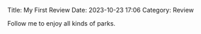 Title: My First Review
Date: 2023-10-23 17:06
Category: Review

Follow me to enjoy all kinds of parks.